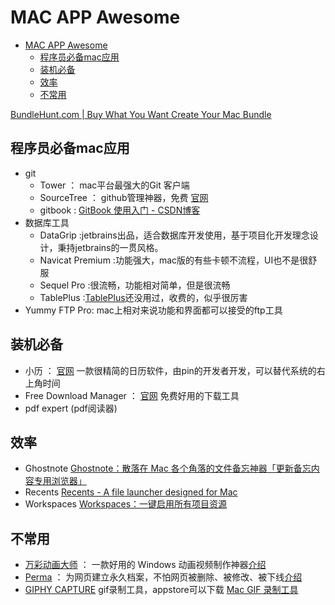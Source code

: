 # MAC APP Awesome

- [MAC APP Awesome](#mac-app-awesome)
  - [程序员必备mac应用](#程序员必备mac应用)
  - [装机必备](#装机必备)
  - [效率](#效率)
  - [不常用](#不常用)

[BundleHunt.com | Buy What You Want Create Your Mac Bundle](https://bundlehunt.com/)

## 程序员必备mac应用

- git
  - Tower ： mac平台最强大的Git 客户端
  - SourceTree ： github管理神器，免费 [官网](https://www.sourcetreeapp.com/)
  - gitbook : [GitBook 使用入门 - CSDN博客](http://blog.csdn.net/wirelessqa/article/details/72616471)
- 数据库工具
  - DataGrip :jetbrains出品，适合数据库开发使用，基于项目化开发理念设计，秉持jetbrains的一贯风格。
  - Navicat Premium :功能强大，mac版的有些卡顿不流程，UI也不是很舒服
  - Sequel Pro :很流畅，功能相对简单，但是很流畅
  - TablePlus :[TablePlus](https://tableplus.io/)还没用过，收费的，似乎很厉害
- Yummy FTP Pro: mac上相对来说功能和界面都可以接受的ftp工具

## 装机必备

- 小历 ：  [官网](http://ioszen.com/tinycal) 一款很精简的日历软件，由pin的开发者开发，可以替代系统的右上角时间
- Free Download Manager  ：   [官网](https://www.freedownloadmanager.org/) 免费好用的下载工具
- pdf expert (pdf阅读器)

## 效率

- Ghostnote [Ghostnote：散落在 Mac 各个角落的文件备忘神器「更新备忘内容专用浏览器」](https://www.waerfa.com/ghostnote)
- Recents [Recents - A file launcher designed for Mac](http://recentsapp.com/)
- Workspaces [Workspaces：一键启用所有项目资源](https://www.waerfa.com/workspaces-review)

## 不常用

- [万彩动画大师](http://www.animiz.cn/)  ：  一款好用的 Windows 动画视频制作神器[介绍](http://www.appinn.com/animiz-limit-code/)
- [Perma](https://perma.cc/)  ： 为网页建立永久档案，不怕网页被删除、被修改、被下线[介绍](http://www.appinn.com/perma-cc/)
- [GIPHY CAPTURE](https://giphy.com/apps/giphycapture) gif录制工具，appstore可以下载 [Mac GIF 录制工具](http://www.ifanr.com/app/653286)